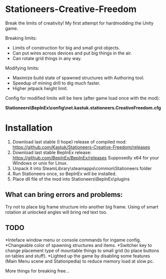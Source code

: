 # Stationeers-Creative-Freedom
Break the limits of creativity!
My first attempt for hardmodding the Unity game.

Breaking limits:
* Limits of construction for big and small grid objects.
* Can put wires across devices and put big things in the air.
* Can rotate grid things in any way.

Modifying limits:
* Maximize build state of spawned structures with Authoring tool.
* Speedup of mining drill to dig much faster.
* Higher jetpack height limit.

Config for modified limits will be here (after game load once with the mod):

**Stationeers\BepInEx\config\net.kastuk.stationeers.CreativeFreedom.cfg**

Installation
=============
1. Download last stable (I hope) release of compiled mod:
https://github.com/Kastuk/Stationeers-Creative-Freedom/releases
2. Download last stable BepInEx release:
https://github.com/BepInEx/BepInEx/releases
Supposedly x64 for your Windows or unix for Linux.
3. Unpack it into SteamLibrary\steamapps\common\Stationeers folder
4. Run Stationeers once, so BepInEx will be installed.
5. Place dll file of the mod into Stationeers\BepInEx\plugins


What can bring errors and problems: 
---
Try not to place big frame structure into another big frame. 
Using of smart rotation at unlocked angles will bring red text too.

TODO
---
*Inteface window menu or console commands for ingame config.
*Changeable color of spawning structures and items.
*Switcher key to change placement type of mountable things to small grid (to place buttons on tables and stuff).
*Lighted up the game by disabling some features (Main Menu scene and Stationpedia) to reduce memory load at slow pc.

More things for breaking free...
